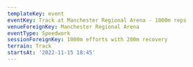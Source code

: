 ```yaml
---
templateKey: event
eventKey: Track at Manchester Regional Arena - 1000m reps
venueForeignKey: Manchester Regional Arena
eventType: Speedwork
sessionForeignKey: 1000m efforts with 200m recovery
terrain: Track
startsAt: '2022-11-15 18:45'
---
```

